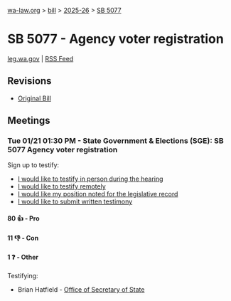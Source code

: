 [wa-law.org](/) > [bill](/bill/) > [2025-26](/bill/2025-26/) > [SB 5077](/bill/2025-26/sb/5077/)

# SB 5077 - Agency voter registration
[leg.wa.gov](https://app.leg.wa.gov/billsummary?BillNumber=5077&Year=2025&Initiative=false) | [RSS Feed](./rss.xml)

## Revisions
* [Original Bill](1/)

## Meetings
### Tue 01/21 01:30 PM - State Government & Elections (SGE): SB 5077 Agency voter registration
Sign up to testify:
* [I would like to testify in person during the hearing](https://app.leg.wa.gov/csi/Testifier/Add?chamber=House&mId=32482&aId=161559&caId=24810&tId=1)
* [I would like to testify remotely](https://app.leg.wa.gov/csi/Testifier/Add?chamber=House&mId=32482&aId=161559&caId=24810&tId=2)
* [I would like my position noted for the legislative record](https://app.leg.wa.gov/csi/Testifier/Add?chamber=House&mId=32482&aId=161559&caId=24810&tId=3)
* [I would like to submit written testimony](https://app.leg.wa.gov/csi/Testifier/Add?chamber=House&mId=32482&aId=161559&caId=24810&tId=4)

#### 80 👍 - Pro

#### 11 👎 - Con

#### 1 ❓ - Other
Testifying:
* Brian Hatfield - [Office of Secretary of State](/org/office_of_secretary_of_state/)
